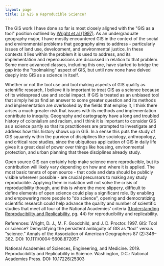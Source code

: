```yaml
---
layout: page
title: Is GIS a Reproducible Science?
---
```


The GIS work I have done so far is most closely aligned with the "GIS as a tool" position outlined by [Wright et al (1997)](https://www.tandfonline.com/doi/abs/10.1111/0004-5608.872057). As an undergraduate geography major, I have mostly encountered GIS in the context of the social and environmental problems that geography aims to address - particularly issues of land use, development, and environmental justice. In these contexts it lies within the problem it is used to address, and its implementation and repercussions are discussed in relation to that problem. Some more advanced classes, including this one, have started to bridge the gap into the "toolmaking" aspect of GIS, but until now none have delved deeply into GIS as a science in itself.

Whether or not the tool use and tool making aspects of GIS qualify as scientific research, I believe it is important to treat GIS as a science because of its widespread use and social impact. If GIS is treated as an unbiased tool that simply helps find an answer to some greater question and its methods and implementation are overlooked by the fields that employ it, I think there arises a much greater risk that issues with its methods and implementation contribute to inequity. Geography and cartography have a long and troubled history of colonialism and racism, and I think it is important to consider GIS as a science partly so that its practitioners are prompted to investigate and address how this history shows up in GIS. In a sense this puts the study of GIS squarely within the purview of disciplines like sociology, anthropology, and critical race studies, since the ubiquitous application of GIS in daily life gives it a great deal of power over things like housing, environmental protection, and urban planning that these disciplines already study.

Open source GIS can certainly help make science more reproducible, but its contribution will likely vary depending on how and where it is applied. The most basic tenets of open source - that code and data should be publicly visible wherever possible - are crucial precursors to making any study reproducible. Applying them in isolation will not solve the crisis of reproducibility though, and this is where the more slippery, difficult to define elements of open science could play a significant role. By enabling and empowering more people to "do science", opening and democratizing scientific research could help advance the quality and number of scientific studies that meet all four of the National Academies' criteria ([Understanding Reproducibility and Replicability](https://www.nap.edu/read/25303/chapter/6), pg. 44) for reproducibility and replicability.


References:
Wright, D. J., M. F. Goodchild, and J. D. Proctor. 1997. GIS: Tool or science? Demystifying the persistent ambiguity of GIS as “tool” versus “science.” Annals of the Association of American Geographers 87 (2):346–362. DOI: 10.1111/0004-5608.872057

National Academies of Sciences, Engineering, and Medicine. 2019. Reproducibility and Replicability in Science. Washington, D.C.: National Academies Press. DOI: 10.17226/25303
